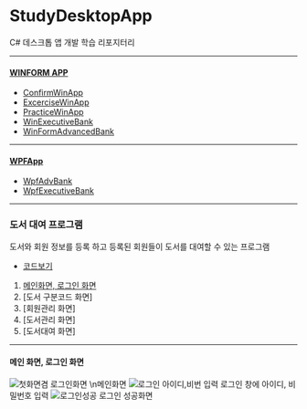 # StudyDesktopApp

C# 데스크톱 앱 개발 학습 리포지터리
___
#### [WINFORM APP](https://github.com/yfla980107/StudyDesktopApp/tree/main/WinformApp)
- [ConfirmWinApp](https://github.com/yfla980107/StudyDesktopApp/tree/main/WinformApp/ConfirmWinApp)
- [ExcerciseWinApp](https://github.com/yfla980107/StudyDesktopApp/tree/main/WinformApp/ExcerciseWinApp)
- [PracticeWinApp](https://github.com/yfla980107/StudyDesktopApp/tree/main/WinformApp/PracticeWinApp)
- [WinExecutiveBank](https://github.com/yfla980107/StudyDesktopApp/tree/main/WinformApp/WinExecutiveBank)
- [WinFormAdvancedBank](https://github.com/yfla980107/StudyDesktopApp/tree/main/WinformApp/WinFormAdvancedBank)
___
#### [WPFApp](https://github.com/yfla980107/StudyDesktopApp/tree/main/WPFApp)
- [WpfAdvBank](https://github.com/yfla980107/StudyDesktopApp/tree/main/WPFApp/WpfAdvBank)
- [WpfExecutiveBank](https://github.com/yfla980107/StudyDesktopApp/tree/main/WPFApp/WpfExecutiveBank)

---

### 도서 대여 프로그램
도서와 회원 정보를 등록 하고 등록된 회원들이 도서를 대여할 수 있는 프로그램
- [코드보기](https://github.com/yfla980107/StudyDesktopApp/tree/main/WinformApp/WinFormAdvancedBank/BookRentalShopApp)

1. [메인화면, 로그인 화면](#메인-화면,-로그인-화면)
2. [도서 구분코드 화면]
3. [회원관리 화면]
4. [도서관리 화면]
5. [도서대여 화면]

---
#### 메인 화면, 로그인 화면
![첫화면겸 로그인화면](https://user-images.githubusercontent.com/78572509/111719819-01b95480-88a0-11eb-82f1-261bfd769bd5.png)
\n메인화면
![로그인 아이디,비번 입력](https://user-images.githubusercontent.com/78572509/111719896-2a414e80-88a0-11eb-85ea-5693b4c2b5f6.png)
로그인 창에 아이디, 비밀번호 입력
![로그인성공](https://user-images.githubusercontent.com/78572509/111719926-39280100-88a0-11eb-8a0e-00856d298017.png)
로그인 성공화면
